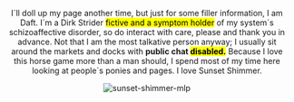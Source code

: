 <div align="center">

I´ll doll up my page another time, but just for some filler information, I am Daft. I´m a Dirk Strider <mark>fictive and a symptom holder</mark> of my system´s schizoaffective disorder, so do interact with care, please and thank you in advance. Not that I am the most talkative person anyway; I usually sit around the markets and docks with <b>public chat <mark>disabled.</mark></b> Because I love this horse game more than a man should, I spend most of my time here looking at people´s ponies and pages. I love Sunset Shimmer.

![sunset-shimmer-mlp](https://github.com/user-attachments/assets/1178461b-1355-43c4-955a-4bfadc119084)

</div>
